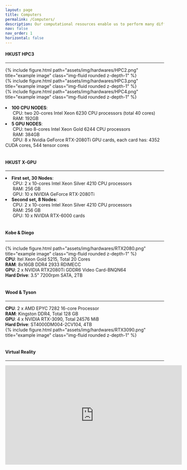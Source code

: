 ```yaml
---
layout: page
title: Computers
permalink: /Computers/
description: Our computational resources enable us to perform many different types of large-scale computational tasks, such as machine learning training tasks, molecular dynamics simulations, density functional theory calculations, and so on.
nav: false
nav_order: 1
horizontal: false
---
```


<h4 style="text-align: left;"><strong>HKUST HPC3</strong></h4>
<hr>

<div class="row">
    <div class="col-sm mt-3 mt-md-0">
        {% include figure.html path="assets/img/hardwares/HPC2.png" title="example image" class="img-fluid rounded z-depth-1" %}
    </div>
    <div class="col-sm mt-3 mt-md-0">
        {% include figure.html path="assets/img/hardwares/HPC3.png" title="example image" class="img-fluid rounded z-depth-1" %}
    </div>
    <div class="col-sm mt-3 mt-md-0">
        {% include figure.html path="assets/img/hardwares/HPC4.png" title="example image" class="img-fluid rounded z-depth-1" %}
    </div>
</div>
<br>

<div>
    <li><b>100 CPU NODES</b>:<br>
        &nbsp;&nbsp;&nbsp;&nbsp;&nbsp;&nbsp;CPU: two 20-cores Intel Xeon 6230 CPU processors (total 40 cores)<br>
        &nbsp;&nbsp;&nbsp;&nbsp;&nbsp;&nbsp;RAM: 192GB<br>
    </li>
    <li><b>5 GPU NODES</b>:<br>
        &nbsp;&nbsp;&nbsp;&nbsp;&nbsp;&nbsp;CPU: two 8-cores Intel Xeon Gold 6244 CPU processors<br>
        &nbsp;&nbsp;&nbsp;&nbsp;&nbsp;&nbsp;RAM: 384GB<br>
        &nbsp;&nbsp;&nbsp;&nbsp;&nbsp;&nbsp;GPU: 8 x Nvidia GeForce RTX-2080Ti GPU cards, each card has: 4352 CUDA cores, 544 tensor cores<br>
    </li>
</div>

<br>

<h4 style="text-align: left;"><strong>HKUST X-GPU</strong></h4>
<hr>

<div>
    <li><b>First set, 30 Nodes</b>:<br>
        &nbsp;&nbsp;&nbsp;&nbsp;&nbsp;&nbsp;CPU: 2 x 10-cores Intel Xeon Silver 4210 CPU processors<br>
        &nbsp;&nbsp;&nbsp;&nbsp;&nbsp;&nbsp;RAM: 256 GB<br>
        &nbsp;&nbsp;&nbsp;&nbsp;&nbsp;&nbsp;GPU: 10 x NVIDIA GeForce RTX-2080Ti<br>
    </li>
    <li><b>Second set, 8 Nodes</b>:<br>
        &nbsp;&nbsp;&nbsp;&nbsp;&nbsp;&nbsp;CPU: 2 x 10-cores Intel Xeon Silver 4210 CPU processors<br>
        &nbsp;&nbsp;&nbsp;&nbsp;&nbsp;&nbsp;RAM: 256 GB<br>
        &nbsp;&nbsp;&nbsp;&nbsp;&nbsp;&nbsp;GPU: 10 x NVIDIA RTX-6000 cards<br>
    </li>
</div>

<br>

<h4 style="text-align: left;"><strong>Kobe & Diego</strong></h4>
<hr>

<div class="row">
    <div class="col-lg-9 mt-3 mt-md-0">
        {% include figure.html path="assets/img/hardwares/RTX2080.png" title="example image" class="img-fluid rounded z-depth-1" %}
    </div>
    <div class="col-lg-3">
        <strong>CPU</strong>: Itel Xeon Gold 5215, Total 20 Cores<br>
        <strong>RAM</strong>: 8x16GB DDR4 2933 RDIMECC<br>
        <strong>GPU</strong>: 2 x NVIDIA RTX2080Ti GDDR6 Video Card-BNQN64<br>
        <strong>Hard Drive</strong>: 3.5" 7200rpm SATA, 2TB
    </div>
</div>

<br>

<h4 style="text-align: left;"><strong>Wood & Tyson</strong></h4>
<hr>

<div class="row">
    <div class="col-lg-3">
        <strong>CPU</strong>: 2 x AMD EPYC 7282 16-core Processor<br>
        <strong>RAM</strong>: Kingston DDR4, Total 128 GB <br>
        <strong>GPU</strong>: 4 x NVIDIA RTX-3090, Total 24576 MiB<br>
        <strong>Hard Drive</strong>: ST4000DM004-2CV104, 4TB
    </div>
    <div class="col-lg-9 mt-3 mt-md-0">
        {% include figure.html path="assets/img/hardwares/RTX3090.png" title="example image" class="img-fluid rounded z-depth-1" %}
    </div>
</div>

<br>

<h4 style="text-align: left;"><strong>Virtual Reality</strong></h4>
<hr>

<iframe width="560" height="315" src="https://www.youtube.com/embed/TOfohMyX9Wg" title="YouTube video player" frameborder="0" allow="accelerometer; autoplay; clipboard-write; encrypted-media; gyroscope; picture-in-picture; web-share" allowfullscreen></iframe>